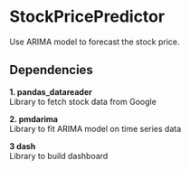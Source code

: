 # StockPricePredictor
Use ARIMA model to forecast the stock price. 

## Dependencies
**1. pandas_datareader** <br/>
Library to fetch stock data from Google

**2. pmdarima** <br/>
Library to fit ARIMA model on time series data

**3 dash** <br/>
Library to build dashboard
